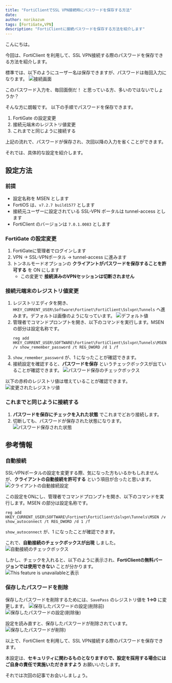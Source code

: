 ```yaml
---
title: "FortiClientでSSL VPN接続時にパスワードを保存する方法"
date: 
author: norikazum
tags: [FortiGate,VPN]
description: "FortiClientに接続パスワードを保存する方法を紹介します"
---
```


こんにちは。

今回は、FortiClient を利用して、SSL VPN接続する際のパスワードを保存できる方法を紹介します。

標準では、以下のようにユーザー名は保存できますが、パスワードは毎回入力になります。
![接続画面](images/2024-09-24_17h52_47.png "接続画面")

このパスワード入力を、毎回面倒だ！ と思っている方、多いのではないでしょうか？

そんな方に朗報です。
以下の手順でパスワードを保存できます。

1. FortiGate の設定変更
1. 接続元端末のレジストリ値変更
1. これまでと同じように接続する

上記の流れで、パスワードが保存され、次回以降の入力を省くことができます。

それでは、具体的な設定を紹介します。

## 設定方法

### 前提
- 設定名称を MSEN とします
- FortiOS は、`v7.2.7 build1577` とします
- 接続元ユーザーに設定されている SSL-VPN ポータルは tunnel-access とします
- FortiClient のバージョンは `7.0.1.0083` とします

### FortiGate の設定変更
1. FortiGateに管理者でログインします
1. VPN → SSL-VPNポータル → tunnel-access に進みます
1. トンネルモードオプションの **クライアントがパスワードを保存することを許可する** を ON にします
    - この変更で **接続済みのVPNセッションは切断されません**

### 接続元端末のレジストリ値変更 

1. レジストリエディタを開き、 `HKEY_CURRENT_USER\Software\Fortinet\FortiClient\Sslvpn\Tunnels` へ進みます。デフォルトは画像のようになっています。
    ![デフォルト値](images/2024-09-24_22h09_42.png "デフォルト値")
1. 管理者でコマンドプロンプトを開き、以下のコマンドを実行します。MSEN の部分は設定名称です。
    ```
    reg add HKEY_CURRENT_USER\SOFTWARE\Fortinet\FortiClient\Sslvpn\Tunnels\MSEN /v show_remember_password /t REG_DWORD /d 1 /f
    ```
1. `show_remember_password` が、1 になったことが確認できます。
1. 接続設定を確認すると、**パスワードを保存** というチェックボックスが出ていることが確認できます。
    ![パスワード保存のチェックボックス](images/2024-09-24_22h15_11.png "パスワード保存のチェックボックス")

以下の赤枠のレジストリ値は増えていることが確認できます。
![変更されたレジストリ値](images/2024-09-24_22h22_37.png "変更されたレジストリ値")

### これまでと同じように接続する 
1. **パスワードを保存にチェックを入れた状態** でこれまでどおり接続します。
1. 切断しても、パスワードが保存された状態になります。
    ![パスワード保存された状態](images/2024-09-24_22h17_01.png "パスワード保存された状態")

## 参考情報
### 自動接続
SSL-VPNポータルの設定を変更する際、気になった方もいるかもしれませんが、**クライアントの自動接続を許可する** という項目が合ったと思います。
![クライアントの自動接続設定](images/2024-09-24_22h19_56.png "クライアントの自動接続設定")

この設定をONにし、管理者でコマンドプロンプトを開き、以下のコマンドを実行します。MSEN の部分は設定名称です。

```
reg add HKEY_CURRENT_USER\SOFTWARE\Fortinet\FortiClient\Sslvpn\Tunnels\MSEN /v show_autoconnect /t REG_DWORD /d 1 /f
```

`show_autoconnect` が、1 になったことが確認できます。

これで、**自動接続のチェックボックスが出現** しました。
![自動接続のチェックボックス](images/2024-09-24_22h19_56.png "自動接続のチェックボックス")

しかし、チェックを入れると、以下のように表示され、**FortiClientの無料バージョンでは使用できない** ことが分かります。
![This feature is unavailableと表示](images/2024-09-24_22h29_22.png "This feature is unavailableと表示")

### 保存したパスワードを削除
保存したパスワードを削除するためには、`SavePass` のレジストリ値を **1→0** に変更します。
![保存したパスワードの設定(削除前)](images/2024-09-24_22h31_18.png "保存したパスワードの設定(削除前)")
![保存したパスワードの設定(削除後)](images/2024-09-24_22h31_34.png "保存したパスワードの設定(削除後)")

設定を読み直すと、保存したパスワードが削除されています。
![保存したパスワードが削除)](images/2024-09-24_22h33_45.png "保存したパスワードが削除")

以上で、FortiClient を利用して、SSL VPN接続する際のパスワードを保存できます。

本設定は、**セキュリティに関わるものとなりますので、設定を採用する場合にはご自身の責任で実施いただきますよう** お願いいたします。

それでは次回の記事でお会いしましょう。
